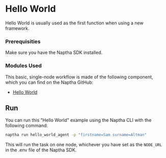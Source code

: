 # Hello World

Hello World is usually used as the first function when using a new framework.

### Prerequisities

Make sure you have the Naptha SDK installed.

### Modules Used

This basic, single-node workflow is made of the following component, which you can find on the Naptha GitHub:

* [Hello World](https://github.com/NapthaAI/hello_world_agent)

## Run

You can run this "Hello World" example using the Naptha CLI with the following command:

```bash
naptha run hello_world_agent -p "firstname=Sam surname=Altman"
```

This will run the task on one node, whichever you have set as the ```NODE_URL``` in the .env file of the Naptha SDK.
